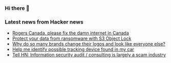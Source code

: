 ### Hi there 👋

<!--
**arashid-sh/arashid-sh** is a ✨ _special_ ✨ repository because its `README.md` (this file) appears on your GitHub profile.

Here are some ideas to get you started:

- 🔭 I’m currently working on ...
- 🌱 I’m currently learning ...
- 👯 I’m looking to collaborate on ...
- 🤔 I’m looking for help with ...
- 💬 Ask me about ...
- 📫 How to reach me: ...
- 😄 Pronouns: ...
- ⚡ Fun fact: ...
-->

### Latest news from Hacker news
<!-- BLOG-POST-LIST:START -->
- [Rogers Canada, please fix the damn internet in Canada](https://news.ycombinator.com/item?id=32041238)
- [Protect your data from ransomware with S3 Object Lock](https://blog.symops.com/2022/07/07/prevent-ransomware-s3-object-lock/)
- [Why do so many brands change their logos and look like everyone else?](https://velvetshark.com/articles/why-do-brands-change-their-logos-and-look-like-everyone-else)
- [Help me identify possible tracking device found in my car](https://gist.github.com/jwbee/90e32362fd24b1a233b882ffa7950616)
- [Tell HN: Information security audit / consulting is largely a scam industry](https://news.ycombinator.com/item?id=32039828)
<!-- BLOG-POST-LIST:END -->
